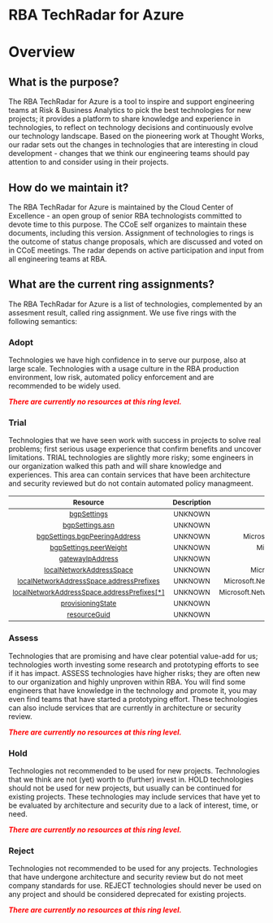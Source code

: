 
RBA TechRadar for Azure
=======================

# Overview

## What is the purpose?


The RBA TechRadar for Azure is a tool to inspire and support engineering teams at Risk & Business Analytics to pick the best technologies for new projects; it provides a platform to share knowledge and experience in technologies, to reflect on technology decisions and continuously evolve our technology landscape.  Based on the pioneering work at Thought Works, our radar sets out the changes in technologies that are interesting in cloud development - changes that we think our engineering teams should pay attention to and consider using in their projects.
## How do we maintain it?


The RBA TechRadar for Azure is maintained by the Cloud Center of Excellence - an open group of senior RBA technologists committed to devote time to this purpose.  The CCoE self organizes to maintain these documents, including this version.  Assignment of technologies to rings is the outcome of status change proposals, which are discussed and voted on in CCoE meetings.  The radar depends on active participation and input from all engineering teams at RBA.
## What are the current ring assignments?


The RBA TechRadar for Azure is a list of technologies, complemented by an assesment result, called ring assignment.  We use five rings with the following semantics:
### Adopt


Technologies we have high confidence in to serve our purpose, also at large scale.  Technologies with a usage culture in the RBA production environment, low risk, automated policy enforcement and are recommended to be widely used.  
  
***<font color="red"> There are currently no resources at this ring level. </font>***
### Trial


Technologies that we have seen work with success in projects to solve real problems;  first serious usage experience that confirm benefits and uncover limitations.  TRIAL technologies are slightly more risky; some engineers in our organization walked this path and will share knowledge and experiences.  This area can contain services that have been architecture and security reviewed but do not contain automated policy managmeent.  

|<sub>Resource</sub>|<sub>Description</sub>|<sub>Path</sub>|<sub>Status</sub>|
| :---: | :---: | :---: | :---: |
|<sub>[bgpSettings](https://github.com/openrba/python-azure-techradar/tree/master/Microsoft.Network/localNetworkGateways/bgpSettings)</sub>|<sub>UNKNOWN</sub>|<sub>Microsoft.Network/localNetworkGateways/bgpSettings</sub>|<sub>TRIAL</sub>|
|<sub>[bgpSettings.asn](https://github.com/openrba/python-azure-techradar/tree/master/Microsoft.Network/localNetworkGateways/bgpSettings.asn)</sub>|<sub>UNKNOWN</sub>|<sub>Microsoft.Network/localNetworkGateways/bgpSettings.asn</sub>|<sub>TRIAL</sub>|
|<sub>[bgpSettings.bgpPeeringAddress](https://github.com/openrba/python-azure-techradar/tree/master/Microsoft.Network/localNetworkGateways/bgpSettings.bgpPeeringAddress)</sub>|<sub>UNKNOWN</sub>|<sub>Microsoft.Network/localNetworkGateways/bgpSettings.bgpPeeringAddress</sub>|<sub>TRIAL</sub>|
|<sub>[bgpSettings.peerWeight](https://github.com/openrba/python-azure-techradar/tree/master/Microsoft.Network/localNetworkGateways/bgpSettings.peerWeight)</sub>|<sub>UNKNOWN</sub>|<sub>Microsoft.Network/localNetworkGateways/bgpSettings.peerWeight</sub>|<sub>TRIAL</sub>|
|<sub>[gatewayIpAddress](https://github.com/openrba/python-azure-techradar/tree/master/Microsoft.Network/localNetworkGateways/gatewayIpAddress)</sub>|<sub>UNKNOWN</sub>|<sub>Microsoft.Network/localNetworkGateways/gatewayIpAddress</sub>|<sub>TRIAL</sub>|
|<sub>[localNetworkAddressSpace](https://github.com/openrba/python-azure-techradar/tree/master/Microsoft.Network/localNetworkGateways/localNetworkAddressSpace)</sub>|<sub>UNKNOWN</sub>|<sub>Microsoft.Network/localNetworkGateways/localNetworkAddressSpace</sub>|<sub>TRIAL</sub>|
|<sub>[localNetworkAddressSpace.addressPrefixes](https://github.com/openrba/python-azure-techradar/tree/master/Microsoft.Network/localNetworkGateways/localNetworkAddressSpace.addressPrefixes)</sub>|<sub>UNKNOWN</sub>|<sub>Microsoft.Network/localNetworkGateways/localNetworkAddressSpace.addressPrefixes</sub>|<sub>TRIAL</sub>|
|<sub>[localNetworkAddressSpace.addressPrefixes[*]](https://github.com/openrba/python-azure-techradar/tree/master/Microsoft.Network/localNetworkGateways/localNetworkAddressSpace.addressPrefixes[*])</sub>|<sub>UNKNOWN</sub>|<sub>Microsoft.Network/localNetworkGateways/localNetworkAddressSpace.addressPrefixes[*]</sub>|<sub>TRIAL</sub>|
|<sub>[provisioningState](https://github.com/openrba/python-azure-techradar/tree/master/Microsoft.Network/localNetworkGateways/provisioningState)</sub>|<sub>UNKNOWN</sub>|<sub>Microsoft.Network/localNetworkGateways/provisioningState</sub>|<sub>TRIAL</sub>|
|<sub>[resourceGuid](https://github.com/openrba/python-azure-techradar/tree/master/Microsoft.Network/localNetworkGateways/resourceGuid)</sub>|<sub>UNKNOWN</sub>|<sub>Microsoft.Network/localNetworkGateways/resourceGuid</sub>|<sub>TRIAL</sub>|

### Assess


Technologies that are promising and have clear potential value-add for us; technologies worth investing some research and prototyping efforts to see if it has impact.  ASSESS technologies have higher risks;  they are often new to our organization and highly unproven within RBA.  You will find some engineers that have knowledge in the technology and promote it, you may even find teams that have started a prototyping effort.  These technologies can also include services that are currently in architecture or security review.  
  
***<font color="red"> There are currently no resources at this ring level. </font>***
### Hold


Technologies not recommended to be used for new projects. Technologies that we think are not (yet) worth to (further) invest in.  HOLD technologies should not be used for new projects, but usually can be continued for existing projects.  These technologies may include services that have yet to be evaluated by architecture and security due to a lack of interest, time, or need.  
  
***<font color="red"> There are currently no resources at this ring level. </font>***
### Reject


Technologies not recommended to be used for any projects. Technologies that have undergone architecture and security review but do not meet company standards for use.  REJECT technologies should never be used on any project and should be considered deprecated for existing projects.  
  
***<font color="red"> There are currently no resources at this ring level. </font>***